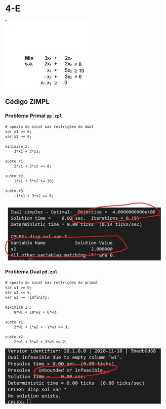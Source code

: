 # 4-E

![image](resources/ex.jpg)

## Código ZIMPL

### Problema Primal `pp.zpl`

    # oposto do sinal nas restrições do dual
    var x1 >= 0;
    var x2 >= 0;

    minimize Z:
        3*x1 + 2*x2;

    subto r1:
        2*x1 + 2*x2 <= 8;

    subto r2:
        1*x1 + 5*x2 >= 10;

    subto r3:
        -1*x1 + 3*x2 == 6;

![image](resources/sol-pp.jpg)

### Problema Dual `pd.zpl`

    # oposto do sinal nas restrições do primal
    var w1 >= 0;
    var w2 <= 0;
    var w3 >= -infinity;

    maximize Z :
        8*w1 + 10*w2 + 6*w3;

    subto r1:
        2*w1 + 1*w2 + -1*w3 >= 3;

    subto r2:
        2*w1 + 5*w2 + 3*w3 >= 2;

![image](resources/sol-pd.jpg)
